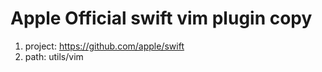 # Apple Official swift vim plugin copy
1. project: https://github.com/apple/swift
1. path: utils/vim
